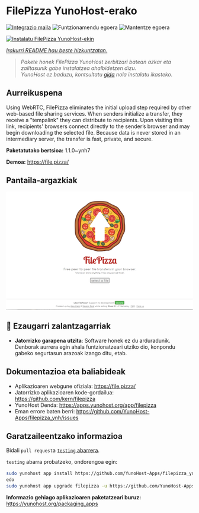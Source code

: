 <!--
Ohart ongi: README hau automatikoki sortu da <https://github.com/YunoHost/apps/tree/master/tools/readme_generator>ri esker
EZ editatu eskuz.
-->

# FilePizza YunoHost-erako

[![Integrazio maila](https://dash.yunohost.org/integration/filepizza.svg)](https://dash.yunohost.org/appci/app/filepizza) ![Funtzionamendu egoera](https://ci-apps.yunohost.org/ci/badges/filepizza.status.svg) ![Mantentze egoera](https://ci-apps.yunohost.org/ci/badges/filepizza.maintain.svg)

[![Instalatu FilePizza YunoHost-ekin](https://install-app.yunohost.org/install-with-yunohost.svg)](https://install-app.yunohost.org/?app=filepizza)

*[Irakurri README hau beste hizkuntzatan.](./ALL_README.md)*

> *Pakete honek FilePizza YunoHost zerbitzari batean azkar eta zailtasunik gabe instalatzea ahalbidetzen dizu.*  
> *YunoHost ez baduzu, kontsultatu [gida](https://yunohost.org/install) nola instalatu ikasteko.*

## Aurreikuspena

Using WebRTC, FilePizza eliminates the initial upload step required by other web-based file sharing services. When senders initialize a transfer, they receive a "tempalink" they can distribute to recipients. Upon visiting this link, recipients' browsers connect directly to the sender’s browser and may begin downloading the selected file. Because data is never stored in an intermediary server, the transfer is fast, private, and secure.

**Paketatutako bertsioa:** 1.1.0~ynh7

**Demoa:** <https://file.pizza/>

## Pantaila-argazkiak

![FilePizza(r)en pantaila-argazkia](./doc/screenshots/screenshot.png)

## :red_circle: Ezaugarri zalantzagarriak

- **Jatorrizko garapena utzita**: Software honek ez du arduradunik. Denborak aurrera egin ahala funtzionatzeari utziko dio, konpondu gabeko segurtasun arazoak izango ditu, etab.

## Dokumentazioa eta baliabideak

- Aplikazioaren webgune ofiziala: <https://file.pizza/>
- Jatorrizko aplikazioaren kode-gordailua: <https://github.com/kern/filepizza>
- YunoHost Denda: <https://apps.yunohost.org/app/filepizza>
- Eman errore baten berri: <https://github.com/YunoHost-Apps/filepizza_ynh/issues>

## Garatzaileentzako informazioa

Bidali `pull request`a [`testing` abarrera](https://github.com/YunoHost-Apps/filepizza_ynh/tree/testing).

`testing` abarra probatzeko, ondorengoa egin:

```bash
sudo yunohost app install https://github.com/YunoHost-Apps/filepizza_ynh/tree/testing --debug
edo
sudo yunohost app upgrade filepizza -u https://github.com/YunoHost-Apps/filepizza_ynh/tree/testing --debug
```

**Informazio gehiago aplikazioaren paketatzeari buruz:** <https://yunohost.org/packaging_apps>
